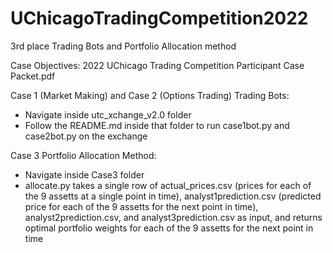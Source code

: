 # UChicagoTradingCompetition2022
3rd place Trading Bots and Portfolio Allocation method

Case Objectives: 2022 UChicago Trading Competition Participant Case Packet.pdf

Case 1 (Market Making) and Case 2 (Options Trading) Trading Bots:
  - Navigate inside utc_xchange_v2.0 folder
  - Follow the README.md inside that folder to run case1bot.py and case2bot.py on the exchange

Case 3 Portfolio Allocation Method:
  - Navigate inside Case3 folder
  - allocate.py takes a single row of actual_prices.csv (prices for each of the 9 assetts at a single point in time), analyst1prediction.csv (predicted price for       each of the 9 assetts for the next point in time), analyst2prediction.csv, and analyst3prediction.csv as input, and returns optimal portfolio weights       for each of the 9 assetts for the next point in time
